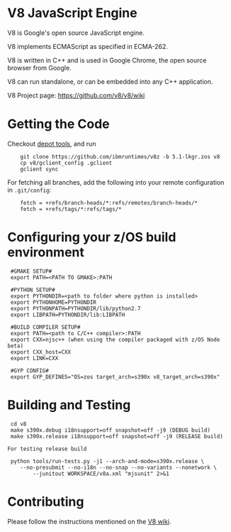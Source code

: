 V8 JavaScript Engine
=============

V8 is Google's open source JavaScript engine.

V8 implements ECMAScript as specified in ECMA-262.

V8 is written in C++ and is used in Google Chrome, the open source
browser from Google.

V8 can run standalone, or can be embedded into any C++ application.

V8 Project page: https://github.com/v8/v8/wiki


Getting the Code
=============

Checkout [depot tools](http://www.chromium.org/developers/how-tos/install-depot-tools), and run

        git clone https://github.com/ibmruntimes/v8z -b 5.1-lkgr.zos v8
        cp v8/gclient_config .gclient
        gclient sync

For fetching all branches, add the following into your remote
configuration in `.git/config`:

        fetch = +refs/branch-heads/*:refs/remotes/branch-heads/*
        fetch = +refs/tags/*:refs/tags/*


Configuring your z/OS build environment
================
``` 
 #GMAKE SETUP#
 export PATH=<PATH TO GMAKE>:PATH
 
 #PYTHON SETUP#
 export PYTHONDIR=<path to folder where python is installed>
 export PYTHONHOME=PYTHONDIR
 export PYTHONPATH=PYTHONDIR/lib/python2.7 
 export LIBPATH=PYTHONDIR/lib:LIBPATH
 
 #BUILD COMPILER SETUP#
 export PATH=<path to C/C++ compiler>:PATH
 export CXX=njsc++ (when using the compiler packaged with z/OS Node beta)
 export CXX_host=CXX
 export LINK=CXX

 #GYP CONFIG#
 export GYP_DEFINES="OS=zos target_arch=s390x v8_target_arch=s390x"

```

Building and Testing
=============
```
 cd v8
 make s390x.debug i18nsupport=off snapshot=off -j9 (DEBUG build)
 make s390x.release i18nsupport=off snapshot=off -j9 (RELEASE build)

For testing release build

 python tools/run-tests.py -j1 --arch-and-mode=s390x.release \
    --no-presubmit --no-i18n --no-snap --no-variants --nonetwork \
        --junitout WORKSPACE/v8a.xml "mjsunit" 2>&1
```

Contributing
=============

Please follow the instructions mentioned on the
[V8 wiki](https://github.com/v8/v8/wiki/Contributing).
